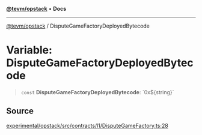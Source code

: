 [**@tevm/opstack**](../README.md) • **Docs**

***

[@tevm/opstack](../globals.md) / DisputeGameFactoryDeployedBytecode

# Variable: DisputeGameFactoryDeployedBytecode

> `const` **DisputeGameFactoryDeployedBytecode**: \`0x$\{string\}\`

## Source

[experimental/opstack/src/contracts/l1/DisputeGameFactory.ts:28](https://github.com/evmts/tevm-monorepo/blob/main/experimental/opstack/src/contracts/l1/DisputeGameFactory.ts#L28)
